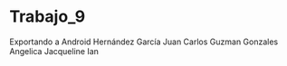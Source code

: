 # Trabajo_9
 Exportando a Android
Hernández García Juan Carlos
Guzman Gonzales Angelica Jacqueline
Ian
